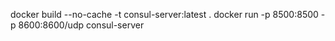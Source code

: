 docker build --no-cache -t consul-server:latest .
docker run -p 8500:8500 -p 8600:8600/udp consul-server
